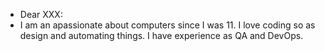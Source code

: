 - Dear XXX:
- I am an apassionate about computers since I was 11. I love coding so as design and automating things. I have experience as QA and DevOps.